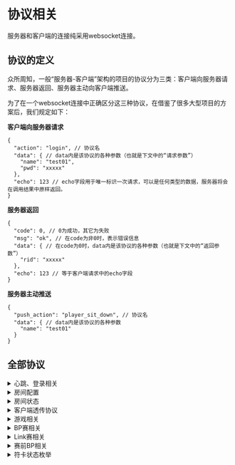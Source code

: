 # 协议相关

服务器和客户端的连接纯采用websocket连接。

## 协议的定义

众所周知，一般“服务器-客户端”架构的项目的协议分为三类：客户端向服务器请求、服务器返回、服务器主动向客户端推送。

为了在一个websocket连接中正确区分这三种协议，在借鉴了很多大型项目的方案后，我们规定如下：

**客户端向服务器请求**

```jsonc
{
  "action": "login", // 协议名
  "data": { // data内是该协议的各种参数（也就是下文中的“请求参数”）
    "name": "test01",
    "pwd": "xxxxx"
  },
  "echo": 123 // echo字段用于唯一标识一次请求，可以是任何类型的数据，服务器将会在调用结果中原样返回。
}
```

**服务器返回**

```jsonc
{
  "code": 0, // 0为成功，其它为失败
  "msg": "ok", // 在code为非0时，表示错误信息
  "data": { // 在code为0时，data内是该协议的各种参数（也就是下文中的“返回参数”）
    "rid": "xxxxx"
  },
  "echo": 123 // 等于客户端请求中的echo字段
}
```

**服务器主动推送**

```jsonc
{
  "push_action": "player_sit_down", // 协议名
  "data": { // data内是该协议的各种参数
    "name": "test01"
  }
}
```

## 全部协议

<details><summary>心跳、登录相关</summary>

**心跳请求**

action名：`heart`

请求参数：`null`

返回参数：

```jsonc
{
  "now": 12345433342 // 服务器当前时间戳，单位毫秒
}
```

---

**登录**

action名：`login`

请求参数：

```jsonc
{
  "name": "test01", // 用户名
  "pwd": "xxx" // 密码
}
```

返回参数：

```jsonc
{
  "rid": "test01" // 房间号，如果为null则表示没有房间
}
```

---

**推送被顶号**

push_action名：`push_kick`

参数：`null`

</details> 

<details><summary>房间配置</summary>

**创建房间**

action名：`create_room`

请求参数：

```jsonc
{
  "room_config": { // 下文很多协议的结构都和这个一样
    "rid": "test01", // 房间名
    "type": 1, // 1-标准赛，2-BP赛，3-link赛，4-翻面赛
    "game_time": 30, // 游戏总时间（不含倒计时），单位：分
    "countdown": 5, // 倒计时，单位：秒
    "games": ["6", "7", "8"], // 含有哪些作品
    "ranks": ["L", "EX"], // 含有哪些游戏难度，也就是L卡和EX卡
    "need_win": 2, // 需要胜利的局数，例如2表示bo3
    "difficulty": 1, // 难度（影响不同星级的卡的分布），1对应E，2对应N，3对应L，其它对应随机
    "cd_time": 30, // 选卡cd，收卡后要多少秒才能选下一张卡
    "reserved_type": 1, // 是否为团体赛
    "transition_count": 0, // 转换格数量
    "diff_level": 0 // 差异等级，0到5
  },
  "solo": true, // 是否为无房主模式
  "add_robot": true // 是否为单人练习模式
}
```

返回参数：

```jsonc
{
  "rid": "test01" // 房间名
}
```

---

**获取房间配置**

action名：`get_room_config`

请求参数：

```jsonc
{
  "rid": "test01" // 房间名
}
```

返回参数：和`create_room`的请求参数中的`room_config`一样

---

**修改房间配置**

action名：`update_room_config`

请求参数：和`create_room`的请求参数中的`room_config`一样

**请求参数中，`rid`字段必须有，其它每个字段都允许是空值。如果为空，意思是这个字段不修改**

返回参数：`null`

---

**推送房间配置更新**

push_action名：`push_update_room_config`

参数：和`create_room`的请求参数中的`room_config`一样

</details>

<details><summary>房间状态</summary>

**加入房间**

action名：`join_room`

请求参数：

```jsonc
{
  "rid": "test01" // 房间名
}
```

返回参数：

```jsonc
{
  "rid": "test01", // 房间名
  "type": 1, // 1-标准赛，2-BP赛，3-link赛
  "host": "test00", // 房主的名字
  "names": ["test01", "test02"], // 玩家名字列表，一定有2个，没有人则对应位置为空
  "change_card_count": [1, 2], // 换卡次数，一定有2个，和上面的names一一对应
  "started": false, // 是否已经开始
  "score": [1, 2], // 比分，一定有2个，和上面的names一一对应
  "watchers": ["test03", "test04"], // 观众名字列表，有几个就是几个
  "last_winner": 1, // 上一场是谁赢，0或1，-1表示没有上一场
  "ban_pick": {} // 赛前BP的相关数据，同push_ban_pick协议的参数，如果不是赛前BP则为null
}
```

---

**获取房间**

action名：`get_room`

请求参数：`null`

返回参数：和`join_room`的返回参数结构一样

---

**离开房间**

action名：`leave_room`

请求参数：`null`

返回参数：`null`

---

**观战（站起）**

action名：`stand_up`

请求参数：`null`

返回参数：`null`

---

**作为选手（坐下）**

action名：`sit_down`

请求参数：`null`

返回参数：`null`

---

**推送加入房间**

push_action名：`push_join_room`

参数：

```jsonc
{
  "name": "xxx", // 加入房间的玩家名
  "position": 0 // 0：左边玩家，1：右边玩家，-1：观众
}
```

---

**推送离开房间**

push_action名：`push_leave_room`

参数：

```jsonc
{
  "name": "xxx" // 离开房间的玩家名，如果是自己，表示自己被踢出房间
}
```

---

**推送观战（站起）**

push_action名：`push_stand_up`

参数：

```jsonc
{
  "name": "xxx" // 站起的玩家名
}
```

---

**推送作为选手（坐下）**

push_action名：`push_sit_down`

参数：

```jsonc
{
  "name": "xxx", // 坐下的玩家名
  "position": 1 // 位置，左0右1
}
```

</details>

<details><summary>客户端透传协议</summary>

action名：`set_phase`

请求参数：

```json
{
  "phase": 1
}
```

返回参数：`null`

---

action名：`get_phase`

请求参数：`null`

返回参数：
```json
{
  "phase": 1
}
```

</details>

<details><summary>游戏相关</summary>

**请求开始游戏**

action名：`start_game`

请求参数：`null`

返回参数：`null`

---

**推送游戏开始**

push_action名：`push_start_game`

参数：和`create_room`的请求参数中的`room_config`一样，目的是同步一下房间配置，以防之前同步失败

---

**请求结束游戏**

action名：`stop_game`

请求参数：

```jsonc
{
  "winner": -1 // -1表示平局，0表示左边，1表示右边
}
```

返回参数：`null`

---

**推送游戏结束**

push_action名：`push_stop_game`

参数：

```jsonc
{
  "winner": -1 // -1表示平局，0表示左边，1表示右边
}
```

---

**重置房间**

action名：`reset_room`

请求参数：`null`

返回参数：`null`

---

**推送重置房间**

push_action名：`push_reset_room`

参数：`null`

---

**警告玩家**

action名：`gm_warn_player`

请求参数：

```jsonc
{
  "name": "test01" // 玩家名
}
```

返回参数：`null`

---

**推送警告玩家**

push_action名：`push_gm_warn_player`

参数：`null`

---

**修改换卡次数**

action名：`update_change_card_count`

请求参数：

```jsonc
{
  "name": "test01", // 玩家名
  "count": 2 // 新次数
}
```

返回参数：`null`

---

**推送修改换卡次数**

push_action名：`push_update_change_card_count`

参数：

```jsonc
{
  "name": "test01", // 玩家名
  "count": 2 // 新次数
}
```

---

**获取所有符卡**

action名：`get_all_spells`

请求参数：`null`

返回参数：

```jsonc
{
  "spells": [
    {
      "index": 1, // 符卡唯一ID
      "game": "6", // 作品
      "name": "", // 符卡名
      "rank": "L", // 难度
      "star": 3, // 星级
      "desc": "", // 符卡描述
      "id": 1, // 在对应作品里的id
      "fastest": 1.0, // AI参数
      "one": 1.0, // AI参数
      "two": 1.0, // AI参数
      "three": 1.0, // AI参数
      "final": 1.0, // AI参数
      "bonus_rate": 1.0, // AI参数
      "is_transition": false // 是否为转换格
    },
    //...有25个符卡
  ],
  "spells2": [], // 某些模式有两页符卡，这是第二页符卡
  "spell_status": [1, 0, 1], // 25张符卡的收取状态
  "left_time": 1, // 倒计时剩余时间，单位：毫秒
  "status": 1, // 0-未开始，1-赛前倒计时中，2-开始，3-暂停中，4-结束
  "left_cd_time": 1, // 选卡cd剩余时间，单位：毫秒
  "bp_data": { // BP赛相关数据，如果不是BP赛则为null
    "whose_turn": 1, // 轮到谁了，0-左边，1-右边
    "ban_pick": 1, // 0-选，1-ban，2-轮到收卡了
    "spell_failed_count_a": [1, 2, 3], // 左边玩家25张符卡的失败次数
    "spell_failed_count_b": [1, 2, 3] // 右边玩家25张符卡的失败次数
  },
  "link_data": {} // BP赛相关数据，同push_link_data协议的参数，如果不是BP赛则为null
}
```

---

**（准备阶段）选手主动换面**

action名：`switch_page`

请求参数：

```jsonc
{
  "page": 0 // 0-第一页，1-第二页
}
```

返回参数：`null`

---

**（游戏阶段，收取转换格）通知自动换面**

push_action名：`push_switch_page`

参数：

```jsonc
{
  "page": 0 // 0-第一页，1-第二页
}
```

---

**房主暂停**

action名：`pause`

请求参数：

```jsonc
{
  "pause": true // true为暂停，false为取消暂停
}
```

返回参数：`null`

---

**推送暂停**

push_action名：`push_pause`

参数：

```jsonc
{
  "pause": true // true为暂停，false为取消暂停
}
```

---

**设置调试用符卡**

action名：`set_debug_spells`

请求参数：

```jsonc
{
  "spells": [1, 2, 3] // 25张符卡的符卡唯一id，null为取消设置调试用符卡
}
```

返回：`null`

---

**选卡**

action名：`select_spell`

请求参数：

```jsonc
{
  "index": 1 // 第几张卡，0-24
}
```

返回参数：`null`

---

**收卡**

action名：`finish_spell`

请求参数：

```jsonc
{
  "name": "finish_spell",
  "data": {
    "index": 1, // 第几张卡，0-24
    "success": true, // 是否成功，true为成功，false为失败，不填为成功，BP赛中必填此字段
    "player_index": 1 // 0-左边玩家，1-右边玩家，link赛中如果你是房主则必填此字段
  }
}
```

返回参数：`null`（注意即使是发起这条协议的玩家，也还会额外收到一条下文中的 `push_update_spell_status` 协议）

---

**房主修改卡（或者控制机器人修改卡）**

action名：`update_spell_status`

请求参数：

```jsonc
{
  "index": 1, // 第几张，0-24
  "status": 1 // 状态
}
```

参数：`null`

---

**推送符卡状态**

push_action名：`push_update_spell_status`

示例：

```jsonc
{
  "index": 1, // 第几张，0-24
  "status": 1, // 状态
  "causer": "test01", // 造成这个状态变化的玩家
  "spell_failed_count_a": 1, // 左边玩家的失败次数，只有BP赛时才有此字段
  "spell_failed_count_b": 1, // 右边玩家的失败次数，只有BP赛时才有次字段
  "page": 0 // 双面的情况下，需要告知观众他选的是哪一面，0-第一页，1-第二页
}
```

</details>

<details><summary>BP赛相关</summary>

**选手进行BP**

action名：`bp_game_ban_pick`

请求参数：

```jsonc
{
  "idx": 1 // 格子序号，0-24
}
```

返回参数：`null`

---

**房主操控BP赛进入下一回合**

action名：`bp_game_next_round`

请求参数：`null`

返回参数：`null`

---

**推送BP赛进入下一回合**

push_action名：`push_bp_game_next_round`

参数：

```jsonc
{
  "whose_turn": 1, // 轮到谁了，0-左边，1-右边
  "ban_pick": 1 // 0-选，1-ban，2-轮到收卡了
}
```

返回参数：`null`

</details>

<details><summary>Link赛相关</summary>

**选手取消选卡**

action名：`cancel_select_spell`

请求参数：

```jsonc
{
  "index": 1 // 第几张卡，0-24
}
```

返回参数：`null`

---

**Link赛计时**

action名：`link_time`

请求参数：

```jsonc
{
  "whose": 1,
  "event": 1
}
```

返回参数：`null`

---

**推送Link赛信息**

push_action名：`push_link_data`

参数：

```jsonc
{
  "link_idx_a": [1, 2, 3], // 左边玩家的连线
  "link_idx_b": [1, 2, 3], // 右边玩家的连线
  "start_ms_a": 1,
  "end_ms_a": 2,
  "event_a": 1,
  "start_ms_b": 1,
  "end_ms_b": 2,
  "event_b": 1
}
```

</details>

<details><summary>赛前BP相关</summary>

**开始BP**

action名：`start_ban_pick`

请求参数：`null`

返回参数：`null`

---

**选手进行BP**

action名：`ban_pick`

请求参数：

```jsonc
{
  "selection": "6" // 选择的作品
}
```

返回参数：`null`

---

**推送BP状态**

push_action名：`push_ban_pick`

参数：[其中“BP状态”枚举参考代码注释](../src/main/kotlin/BanPick.kt)

```jsonc
{
  "who_first": 1, // 谁是第一个操作的，0-左边，1-右边
  "phase": 1, // BP状态
  "a_pick": ["6", "7"], // 左玩家保了哪些作品
  "a_ban": ["8", "9"], // 左玩家ban了哪些作品
  "b_pick": ["10", "11"], // 右玩家保了哪些作品
  "b_ban": ["12", "13"], // 右玩家ban了哪些作品
  "a_open_ex": 1, // 左玩家是否选EX难度
  "b_open_ex": 1 // 右玩家是否选EX难度
}
```

</details>

<details><summary>符卡状态枚举</summary>

| 枚举值 |  含义   |
|:---:|:-----:|
| -1  | 被ban  |
|  0  |   无   |
|  1  | 左玩家选了 |
|  2  | 双方都选了 |
|  3  | 右玩家选了 |
|  5  | 左玩家收了 |
|  6  | 双方都收了 |
|  7  | 右玩家收了 |

</details>
